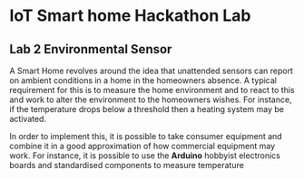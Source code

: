 # IoT Smart home Hackathon Lab #

## Lab 2 Environmental Sensor ##

A Smart Home revolves around the idea that unattended sensors can report on ambient conditions in a home in the homeowners absence. A typical requirement for this is to measure the home environment and to react to this and work to alter the environment to the homeowners wishes. For instance, if the temperature drops below a threshold then a heating system may be activated.

In order to implement this, it is possible to take consumer equipment and combine it in a good approximation of how commercial equipment may work. For instance, it is possible to use the **Arduino** hobbyist electronics boards and standardised components to measure temperature 